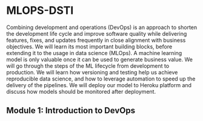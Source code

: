 # MLOPS-DSTI  
  
Combining development and operations (DevOps) is an approach to shorten the development life cycle
and improve software quality while delivering features, fixes, and updates frequently in close alignment
with business objectives. We will learn its most important building blocks, before extending it to the
usage in data science (MLOps). A machine learning model is only valuable once it can be used to
generate business value. We will go through the steps of the ML lifecycle from development
to production. We will learn how versioning and testing help us achieve reproducible data science, and
how to leverage automation to speed up the delivery of the pipelines. We will deploy our model to
Heroku platform and discuss how models should be monitored after deployment.  
  
## Module 1: Introduction to DevOps

